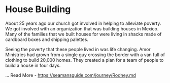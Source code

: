 # House Building

About 25 years ago our church got involved in helping to alleviate poverty.   We
got involved with an organization that was building houses in Mexico.  Many of
the families that we built houses for were living in shacks made of cardboard
boxes and shipping palettes. 

Seeing the poverty that these people lived in was life changing.   Amor
Ministries had grown from a single guy crossing the border with a van full of
clothing to build 20,000 homes. They created a plan for a team of people to
build a house in four days.

 ...
Read More - https://seamansguide.com/journey/Rodney.md
